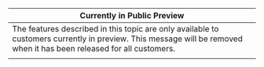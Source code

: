 |Currently in Public Preview|
|--|
|The features described in this topic are only available to customers currently in preview. This message will be removed when it has been released for all customers.|
| |
